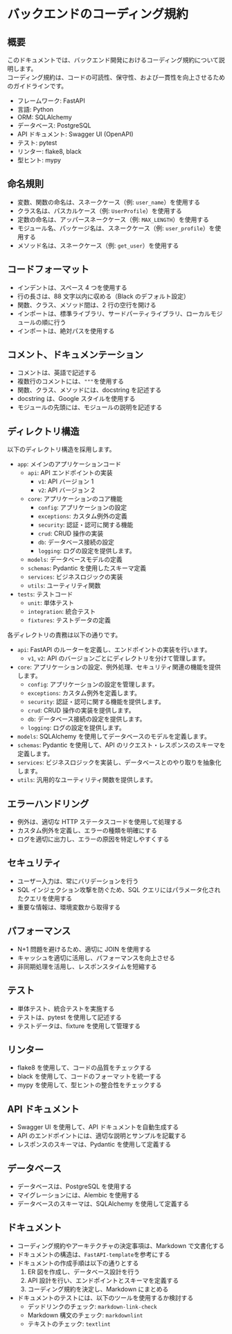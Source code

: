 # バックエンドのコーディング規約

## 概要

このドキュメントでは、バックエンド開発におけるコーディング規約について説明します。  
コーディング規約は、コードの可読性、保守性、および一貫性を向上させるためのガイドラインです。

- フレームワーク: FastAPI
- 言語: Python
- ORM: SQLAlchemy
- データベース: PostgreSQL
- API ドキュメント: Swagger UI (OpenAPI)
- テスト: pytest
- リンター: flake8, black
- 型ヒント: mypy

## 命名規則

- 変数、関数の命名は、スネークケース（例: `user_name`）を使用する
- クラス名は、パスカルケース（例: `UserProfile`）を使用する
- 定数の命名は、アッパースネークケース（例: `MAX_LENGTH`）を使用する
- モジュール名、パッケージ名は、スネークケース（例: `user_profile`）を使用する
- メソッド名は、スネークケース（例: `get_user`）を使用する

## コードフォーマット

- インデントは、スペース 4 つを使用する
- 行の長さは、88 文字以内に収める（Black のデフォルト設定）
- 関数、クラス、メソッド間は、2 行の空行を開ける
- インポートは、標準ライブラリ、サードパーティライブラリ、ローカルモジュールの順に行う
- インポートは、絶対パスを使用する

## コメント、ドキュメンテーション

- コメントは、英語で記述する
- 複数行のコメントには、`"""`を使用する
- 関数、クラス、メソッドには、docstring を記述する
- docstring は、Google スタイルを使用する
- モジュールの先頭には、モジュールの説明を記述する

## ディレクトリ構造

以下のディレクトリ構造を採用します。

- `app`: メインのアプリケーションコード
  - `api`: API エンドポイントの実装
    - `v1`: API バージョン 1
    - `v2`: API バージョン 2
  - `core`: アプリケーションのコア機能
    - `config`: アプリケーションの設定
    - `exceptions`: カスタム例外の定義
    - `security`: 認証・認可に関する機能
    - `crud`: CRUD 操作の実装
    - `db`: データベース接続の設定
    - `logging`: ログの設定を提供します。
  - `models`: データベースモデルの定義
  - `schemas`: Pydantic を使用したスキーマ定義
  - `services`: ビジネスロジックの実装
  - `utils`: ユーティリティ関数
- `tests`: テストコード
  - `unit`: 単体テスト
  - `integration`: 統合テスト
  - `fixtures`: テストデータの定義

各ディレクトリの責務は以下の通りです。

- `api`: FastAPI のルーターを定義し、エンドポイントの実装を行います。
  - `v1`, `v2`: API のバージョンごとにディレクトリを分けて管理します。
- `core`: アプリケーションの設定、例外処理、セキュリティ関連の機能を提供します。
  - `config`: アプリケーションの設定を管理します。
  - `exceptions`: カスタム例外を定義します。
  - `security`: 認証・認可に関する機能を提供します。
  - `crud`: CRUD 操作の実装を提供します。
  - `db`: データベース接続の設定を提供します。
  - `logging`: ログの設定を提供します。
- `models`: SQLAlchemy を使用してデータベースのモデルを定義します。
- `schemas`: Pydantic を使用して、API のリクエスト・レスポンスのスキーマを定義します。
- `services`: ビジネスロジックを実装し、データベースとのやり取りを抽象化します。
- `utils`: 汎用的なユーティリティ関数を提供します。

## エラーハンドリング

- 例外は、適切な HTTP ステータスコードを使用して処理する
- カスタム例外を定義し、エラーの種類を明確にする
- ログを適切に出力し、エラーの原因を特定しやすくする

## セキュリティ

- ユーザー入力は、常にバリデーションを行う
- SQL インジェクション攻撃を防ぐため、SQL クエリにはパラメータ化されたクエリを使用する
- 重要な情報は、環境変数から取得する

## パフォーマンス

- N+1 問題を避けるため、適切に JOIN を使用する
- キャッシュを適切に活用し、パフォーマンスを向上させる
- 非同期処理を活用し、レスポンスタイムを短縮する

## テスト

- 単体テスト、統合テストを実施する
- テストは、pytest を使用して記述する
- テストデータは、fixture を使用して管理する

## リンター

- flake8 を使用して、コードの品質をチェックする
- black を使用して、コードのフォーマットを統一する
- mypy を使用して、型ヒントの整合性をチェックする

## API ドキュメント

- Swagger UI を使用して、API ドキュメントを自動生成する
- API のエンドポイントには、適切な説明とサンプルを記載する
- レスポンスのスキーマは、Pydantic を使用して定義する

## データベース

- データベースは、PostgreSQL を使用する
- マイグレーションには、Alembic を使用する
- データベースのスキーマは、SQLAlchemy を使用して定義する

## ドキュメント

- コーディング規約やアーキテクチャの決定事項は、Markdown で文書化する
- ドキュメントの構造は、`FastAPI-template`を参考にする
- ドキュメントの作成手順は以下の通りとする
  1. ER 図を作成し、データベース設計を行う
  2. API 設計を行い、エンドポイントとスキーマを定義する
  3. コーディング規約を決定し、Markdown にまとめる
- ドキュメントのテストには、以下のツールを使用するか検討する
  - デッドリンクのチェック: `markdown-link-check`
  - Markdown 構文のチェック: `markdownlint`
  - テキストのチェック: `textlint`
